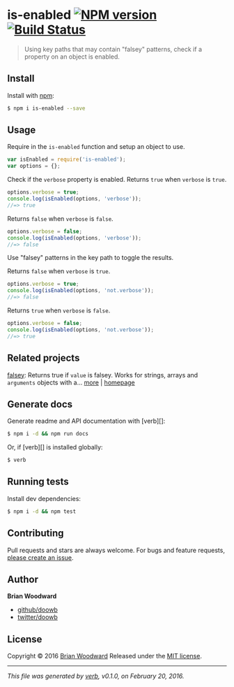 # is-enabled [![NPM version](https://img.shields.io/npm/v/is-enabled.svg)](https://www.npmjs.com/package/is-enabled) [![Build Status](https://img.shields.io/travis/doowb/is-enabled.svg)](https://travis-ci.org/doowb/is-enabled)

> Using key paths that may contain "falsey" patterns, check if a property on an object is enabled.

## Install

Install with [npm](https://www.npmjs.com/):

```sh
$ npm i is-enabled --save
```

## Usage

Require in the `is-enabled` function and setup an object to use.

```js
var isEnabled = require('is-enabled');
var options = {};
```

Check if the `verbose` property is enabled.
Returns `true` when `verbose` is `true`.

```js
options.verbose = true;
console.log(isEnabled(options, 'verbose'));
//=> true
```

Returns `false` when `verbose` is `false`.

```js
options.verbose = false;
console.log(isEnabled(options, 'verbose'));
//=> false
```

Use "falsey" patterns in the key path to toggle the results.

Returns `false` when `verbose` is `true`.

```js
options.verbose = true;
console.log(isEnabled(options, 'not.verbose'));
//=> false
```

Returns `true` when `verbose` is `false`.

```js
options.verbose = false;
console.log(isEnabled(options, 'not.verbose'));
//=> true
```

## Related projects

[falsey](https://www.npmjs.com/package/falsey): Returns true if `value` is falsey. Works for strings, arrays and `arguments` objects with a… [more](https://www.npmjs.com/package/falsey) | [homepage](https://github.com/jonschlinkert/falsey)

## Generate docs

Generate readme and API documentation with [verb][]:

```sh
$ npm i -d && npm run docs
```

Or, if [verb][] is installed globally:

```sh
$ verb
```

## Running tests

Install dev dependencies:

```sh
$ npm i -d && npm test
```

## Contributing

Pull requests and stars are always welcome. For bugs and feature requests, [please create an issue](https://github.com/doowb/is-enabled/issues/new).

## Author

**Brian Woodward**

* [github/doowb](https://github.com/doowb)
* [twitter/doowb](http://twitter.com/doowb)

## License

Copyright © 2016 [Brian Woodward](https://github.com/doowb)
Released under the [MIT license](https://github.com/doowb/is-enabled/blob/master/LICENSE).

***

_This file was generated by [verb](https://github.com/verbose/verb), v0.1.0, on February 20, 2016._